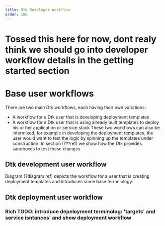 ```yaml
---
title: Dtk Developer Workflow
order: 100
---
```


# Tossed this here for now, dont realy think we should go into developer workflow details in the getting started section

# Base user workflows

There are two main Dtk workflows, each having their own variations:
* A workflow for a Dtk user that is developing deployment templates
* A workflow for a Dtk user that is using already built templates to deploy his or her application or service stack
These two workflows can also be intermixed, for example in developing the deployment templates, the user would want to test the logic by spinning up the templates under construction. In section (???ref) we show how the Dtk provides sandboxes to test these changes

## Dtk development user workflow

Diagram (?diagram ref) depicts the workflow for a user that is creating deployment templates and introduces some base termniology.


## Dtk deployment user workflow

### Rich TODO: introduce depeloyment terminolog: 'targets' and service isntances' and show deployment workflow